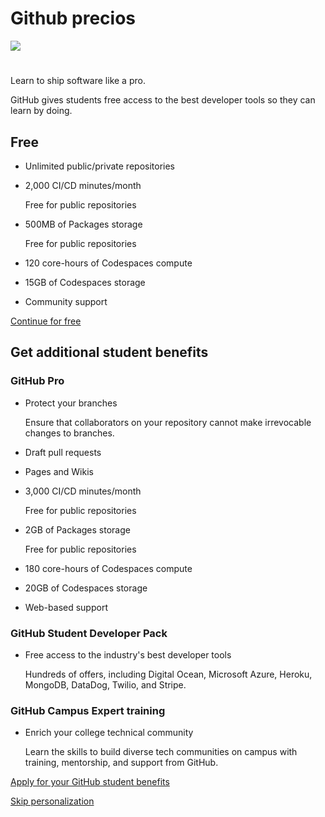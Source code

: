 # Github precios

![](/home/daniel/tron/1-LEGOS/INTERNET/GitPages/precios%20y%20ofertas%20de%20github.png)

# 

Learn to ship software like a pro.

GitHub gives students free access to the best developer tools so they can learn by doing.

## Free

- Unlimited public/private repositories

- 2,000 CI/CD minutes/month
  
  Free for public repositories

- 500MB of Packages storage
  
  Free for public repositories

- 120 core-hours of Codespaces compute

- 15GB of Codespaces storage

- Community support

[Continue for free](https://github.com/)

## Get additional student benefits

### GitHub Pro

- Protect your branches
  
  Ensure that collaborators on your repository cannot make irrevocable changes to branches.

- Draft pull requests

- Pages and Wikis

- 3,000 CI/CD minutes/month
  
  Free for public repositories

- 2GB of Packages storage
  
  Free for public repositories

- 180 core-hours of Codespaces compute

- 20GB of Codespaces storage

- Web-based support

### GitHub Student Developer Pack

- Free access to the industry's best developer tools
  
  Hundreds of offers, including Digital Ocean, Microsoft Azure, Heroku, MongoDB, DataDog, Twilio, and Stripe.

### GitHub Campus Expert training

- Enrich your college technical community
  
  Learn the skills to build diverse tech communities on campus with training, mentorship, and support from GitHub.

[Apply for your GitHub student benefits](https://education.github.com/pack)

[Skip personalization](https://github.com/)
